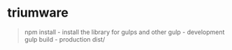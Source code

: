 # triumware

> npm install - install the library for gulps and other
> gulp - development
> gulp build - production dist/
